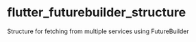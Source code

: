# flutter_futurebuilder_structure

Structure for fetching from multiple services using FutureBuilder
